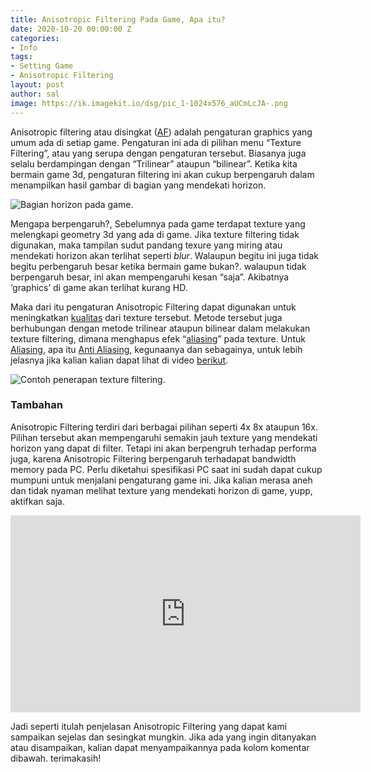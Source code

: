```yaml
---
title: Anisotropic Filtering Pada Game, Apa itu?
date: 2020-10-20 00:00:00 Z
categories:
- Info
tags:
- Setting Game
- Anisotropic Filtering
layout: post
author: sal
image: https://ik.imagekit.io/dsg/pic_1-1024x576_aUCmLcJA-.png
---
```


Anisotropic filtering atau disingkat ([AF](https://youtu.be/IjT6__o0PFE)) adalah pengaturan graphics yang umum ada di setiap game. Pengaturan ini ada di pilihan menu “Texture Filtering”, atau yang serupa dengan pengaturan tersebut. Biasanya juga selalu berdampingan dengan “Trilinear” ataupun “bilinear”. Ketika kita bermain game 3d, pengaturan filtering ini akan cukup berpengaruh dalam menampilkan hasil gambar di bagian yang mendekati horizon.

![Bagian horizon pada game.](https://ik.imagekit.io/dsg/pic_2-1024x576_FIIGdw5D6.png "Bagian horizon pada game.")

Mengapa berpengaruh?, Sebelumnya pada game terdapat texture yang melengkapi geometry 3d yang ada di game. Jika texture filtering tidak digunakan, maka tampilan sudut pandang texure yang miring atau mendekati horizon akan terlihat seperti *blur*. Walaupun begitu ini juga tidak begitu perbengaruh besar ketika bermain game bukan?. walaupun tidak berpengaruh besar, ini akan mempengaruhi kesan “saja”. Akibatnya ‘graphics’ di game akan terlihat kurang HD.

Maka dari itu pengaturan Anisotropic Filtering dapat digunakan untuk meningkatkan [kualitas](https://localhost/dsg-localhost/mengenal-supersampling-pada-video-game/) dari texture tersebut. Metode tersebut juga berhubungan dengan metode trilinear ataupun bilinear dalam melakukan texture filtering, dimana menghapus efek “[aliasing](https://youtu.be/PotQ_yCqIjI)” pada texture. Untuk [Aliasing](https://youtu.be/PotQ_yCqIjI), apa itu [Anti Aliasing](https://youtu.be/PotQ_yCqIjI), kegunaanya dan sebagainya, untuk lebih jelasnya jika kalian kalian dapat lihat di video [berikut](https://youtu.be/PotQ_yCqIjI).

![Contoh penerapan texture filtering.](https://ik.imagekit.io/dsg/pic_3-1024x737_cgeix3XAa.jpg "Contoh penerapan texture filtering.")

### Tambahan

Anisotropic Filtering terdiri dari berbagai pilihan seperti 4x 8x ataupun 16x. Pilihan tersebut akan mempengaruhi semakin jauh texture yang mendekati horizon yang dapat di filter. Tetapi ini akan berpengruh terhadap performa juga, karena Anisotropic Filtering berpengaruh terhadapat bandwidth memory pada PC. Perlu diketahui spesifikasi PC saat ini sudah dapat cukup mumpuni untuk menjalani pengaturang game ini. Jika kalian merasa aneh dan tidak nyaman melihat texture yang mendekati horizon di game, yupp, aktifkan saja.

<div class="embed-container"><iframe width="560" height="315" src="https://www.youtube.com/embed/IjT6__o0PFE" frameborder="0" allow="accelerometer; autoplay; clipboard-write; encrypted-media; gyroscope; picture-in-picture" allowfullscreen></iframe></div>

Jadi seperti itulah penjelasan Anisotropic Filtering yang dapat kami sampaikan sejelas dan sesingkat mungkin. Jika ada yang ingin ditanyakan atau disampaikan, kalian dapat menyampaikannya pada kolom komentar dibawah. terimakasih!
